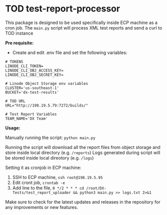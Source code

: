 # TOD test-report-processor 

This package is designed to be used specifically inside ECP machine as a cron job. The `main.py` script will process XML test reports and send a curl to TOD instance 

**Pre requisite:**
- Create and edit .env file and set the following variables:
```
# TOKENS
LINODE_CLI_TOKEN=
LINODE_CLI_OBJ_ACCESS_KEY=
LINODE_CLI_OBJ_SECRET_KEY=

# Linode Object Storage env variables
CLUSTER='us-southeast-1'
BUCKET='dx-test-results'

# TOD URL
URL="http://198.19.5.79:7272/builds/"

# Test Report Variables
TEAM_NAME='DX Team'
```


**Usage:**

Manually running the script:
`python main.py`

Running the script will download all the report files from object storage and store inside local directory (e.g. `/reports`)
Logs generated during script will be stored inside local direotory (e.g. `/logs`)


Setting it as cronjob in ECP machine:
1. SSH to ECP machine, `ssh root@198.19.5.95`
2. Edit cront job, `crontab -e`
3. Add line to the file, `0 */2 * * * cd /root/DX-Tests/test_report_uploader && python3 main.py >> logs.txt 2>&1`

Make sure to check for the latest updates and releases in the repository for any improvements or new features.

